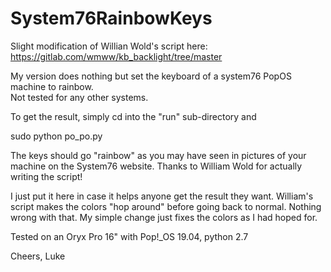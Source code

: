 # System76RainbowKeys

Slight modification of Willian Wold's script here:  https://gitlab.com/wmww/kb_backlight/tree/master

My version does nothing but set the keyboard of a system76 PopOS machine to rainbow.  
Not tested for any other systems.

To get the result, simply cd into the "run" sub-directory and

sudo python po_po.py

The keys should go "rainbow" as you may have seen in pictures of your machine on the System76 website.
Thanks to William Wold for actually writing the script!

I just put it here in case it helps anyone get the result they want.  William's script makes the colors "hop around" before going back to normal.  Nothing wrong with that.   My simple change just fixes the colors as I had hoped for.

Tested on an Oryx Pro 16" with Pop!_OS 19.04, 
python 2.7

Cheers,
Luke
